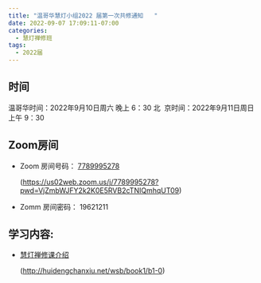 ```yaml
---
title: "温哥华慧灯小组2022 届第一次共修通知   "
date: 2022-09-07 17:09:11-07:00
categories:
  - 慧灯禅修班
tags:
  - 2022届
---
```



## 时间

温哥华时间：2022年9月10日周六 晚上 6：30
北  京时间：2022年9月11日周日 上午 9：30

## Zoom房间

* Zoom 房间号码： [7789995278](https://us02web.zoom.us/j/7789995278?pwd=VjZmbWJFY2k2K0E5RVB2cTNIQmhqUT09)

  (https://us02web.zoom.us/j/7789995278?pwd=VjZmbWJFY2k2K0E5RVB2cTNIQmhqUT09)
* Zomm 房间密码： 19621211

## 学习内容:

* [慧灯禅修课介绍](http://huidengchanxiu.net/wsb/book1/b1-0)

  (http://huidengchanxiu.net/wsb/book1/b1-0)
